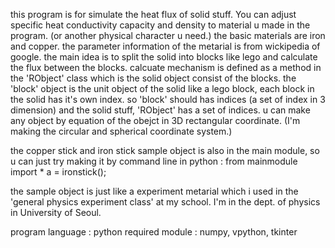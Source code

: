 this program is for simulate the heat flux of solid stuff.
You can adjust specific heat conductivity capacity and density to material u made in the program. (or another physical character u need.)
the basic materials are iron and copper. the parameter information of the metarial is from wickipedia of google.
the main idea is to split the solid into blocks like lego and calculate the flux between the blocks.
calcuate mechanism is defined as a method in the 'RObject' class which is the solid object consist of the blocks.
the 'block' object is the unit object of the solid like a lego block, each block in the solid has it's own index.
so 'block' should has indices (a set of index in 3 dimension) and the solid stuff, 'RObject' has a set of indices.
u can make any object by equation of the obejct in 3D rectangular coordinate.
  (I'm making the circular and spherical coordinate system.)

the copper stick and iron stick sample object is also in the main module, so u can just try making it by command line in python : 
  from mainmodule import *
  a = ironstick();

the sample object is just like a experiment metarial which i used in the 'general physics experiment class' at my school.
I'm in the dept. of physics in University of Seoul.

program language : python
required module : numpy, vpython, tkinter
